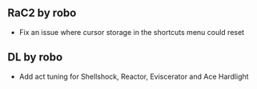 ## RaC2 by robo 
- Fix an issue where cursor storage in the shortcuts menu could reset

## DL by robo
- Add act tuning for Shellshock, Reactor, Eviscerator and Ace Hardlight